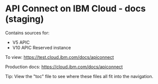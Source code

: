 # API Connect on IBM Cloud - docs (staging)

Contains sources for: 
- V5 APIC
- V10 APIC Reserved instance

To view:
https://test.cloud.ibm.com/docs/apiconnect

Production docs: https://cloud.ibm.com/docs/apiconnect

Tip: View the "toc" file to see where these files all fit into the navigation.
